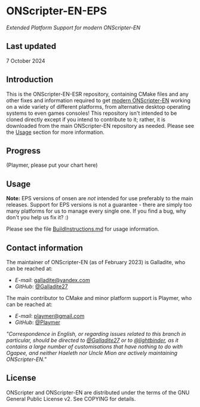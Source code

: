 # ONScripter-EN-EPS
*Extended Platform Support for modern ONScripter-EN*

## Last updated
7 October 2024

## Introduction
This is the ONScripter-EN-ESR repository, containing CMake files and any other fixes and information required to get [modern ONScripter-EN](https://github.com/Galladite27/ONScripter-EN) working on a wide variety of different platforms, from alternative desktop operating systems to even games consoles! This repository isn't intended to be cloned directly except if you intend to contribute to it; rather, it is downloaded from the main ONScripter-EN repository as needed. Please see the [Usage](#Usage) section for more information.

## Progress
(Playmer, please put your chart here)

## Usage
**Note:** EPS versions of onsen are *not* intended for use preferably to the main releases. Support for EPS versions is not a guarantee - there are simply too many platforms for us to manage every single one. If you find a bug, why don't you help us fix it? :)

Please see the file [BuildInstructions.md](https://github.com/Galladite27/ONScripter-EN-EPS/blob/master/BuildInstructions.md) for usage information.

## Contact information
The maintainer of ONScripter-EN (as of February 2023) is Galladite, who can be reached at:

- *E-mail*: galladite@yandex.com
- *GitHub*: [@Galladite27](https://github.com/Galladite27)

The main contributor to CMake and minor platform support is Playmer, who can be reached at:

- *E-mail*: playmer@gmail.com
- *GitHub*: [@Playmer](https://github.com/Playmer)

*"Correspondence in English, or regarding issues related to this branch in particular, should be directed to [@Galladite27](https://github.com/Galladite27) or to [@lightbinder](https://github.com/lightbinder), as it contains a large number of customisations that have nothing to do with Ogapee, and neither Haeleth nor Uncle Mion are actively maintaining ONScripter-EN."*

## License
ONScripter and ONScripter-EN are distributed under the terms of the GNU General Public License v2. See COPYING for details.
